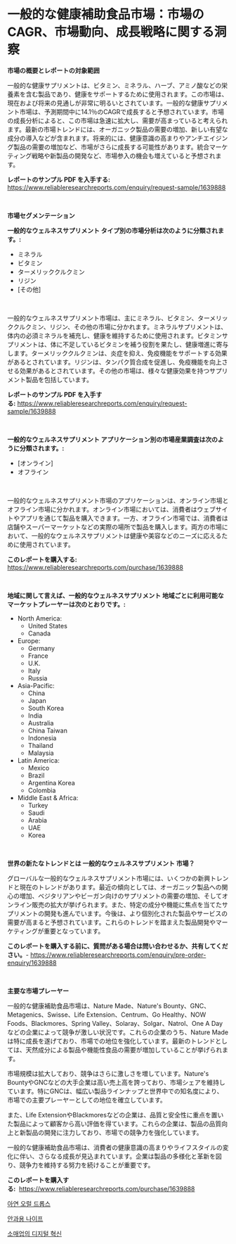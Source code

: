 <p><h1>一般的な健康補助食品市場：市場のCAGR、市場動向、成長戦略に関する洞察</h1></p><p><strong>市場の概要とレポートの対象範囲</strong></p>
<p><p>一般的な健康サプリメントは、ビタミン、ミネラル、ハーブ、アミノ酸などの栄養素を含む製品であり、健康をサポートするために使用されます。この市場は、現在および将来の見通しが非常に明るいとされています。一般的な健康サプリメント市場は、予測期間中に14.1％のCAGRで成長すると予想されています。市場の成長分析によると、この市場は急速に拡大し、需要が高まっていると考えられます。最新の市場トレンドには、オーガニック製品の需要の増加、新しい有望な成分の導入などが含まれます。将来的には、健康意識の高まりやアンチエイジング製品の需要の増加など、市場がさらに成長する可能性があります。統合マーケティング戦略や新製品の開発など、市場参入の機会も増えていると予想されます。</p></p>
<p><strong>レポートのサンプル PDF を入手する:</strong> <a href="https://www.reliableresearchreports.com/enquiry/request-sample/1639888">https://www.reliableresearchreports.com/enquiry/request-sample/1639888</a></p>
<p>&nbsp;</p>
<p><strong>市場セグメンテーション</strong></p>
<p><strong>一般的なウェルネスサプリメント タイプ別の市場分析は次のように分類されます。:</strong></p>
<p><ul><li>ミネラル</li><li>ビタミン</li><li>ターメリッククルクミン</li><li>リジン</li><li>[その他]</li></ul></p>
<p>&nbsp;</p>
<p><p>一般的なウェルネスサプリメント市場は、主にミネラル、ビタミン、ターメリッククルクミン、リジン、その他の市場に分かれます。ミネラルサプリメントは、体内の必須ミネラルを補充し、健康を維持するために使用されます。ビタミンサプリメントは、体に不足しているビタミンを補う役割を果たし、健康増進に寄与します。ターメリッククルクミンは、炎症を抑え、免疫機能をサポートする効果があるとされています。リジンは、タンパク質合成を促進し、免疫機能を向上させる効果があるとされています。その他の市場は、様々な健康効果を持つサプリメント製品を包括しています。</p></p>
<p><strong>レポートのサンプル PDF を入手する:</strong>&nbsp;<a href="https://www.reliableresearchreports.com/enquiry/request-sample/1639888">https://www.reliableresearchreports.com/enquiry/request-sample/1639888</a></p>
<p>&nbsp;</p>
<p><strong> 一般的なウェルネスサプリメント アプリケーション別の市場産業調査は次のように分類されます。:</strong></p>
<p><ul><li>[オンライン]</li><li>オフライン</li></ul></p>
<p>&nbsp;</p>
<p><p>一般的なウェルネスサプリメント市場のアプリケーションは、オンライン市場とオフライン市場に分かれます。オンライン市場においては、消費者はウェブサイトやアプリを通じて製品を購入できます。一方、オフライン市場では、消費者は店舗やスーパーマーケットなどの実際の場所で製品を購入します。両方の市場において、一般的なウェルネスサプリメントは健康や美容などのニーズに応えるために使用されています。</p></p>
<p><strong>このレポートを購入する:</strong>&nbsp; <a href="https://www.reliableresearchreports.com/purchase/1639888">https://www.reliableresearchreports.com/purchase/1639888</a></p>
<p>&nbsp;</p>
<p><strong>地域に関して言えば、一般的なウェルネスサプリメント 地域ごとに利用可能なマーケットプレーヤーは次のとおりです。:</strong></p>
<p><ul>
    <li>
        North America:
        <ul>
            <li>United States</li>
            <li>Canada</li>
        </ul>
    </li>
    <li>
        Europe:
        <ul>
            <li>Germany</li>
            <li>France</li>
            <li>U.K.</li>
            <li>Italy</li>
            <li>Russia</li>
        </ul>
    </li>
    <li>
        Asia-Pacific:
        <ul>
            <li>China</li>
            <li>Japan</li>
            <li>South Korea</li>
            <li>India</li>
            <li>Australia</li>
            <li>China Taiwan</li>
            <li>Indonesia</li>
            <li>Thailand</li>
            <li>Malaysia</li>
        </ul>
    </li>
    <li>
        Latin America:
        <ul>
            <li>Mexico</li>
            <li>Brazil</li>
            <li>Argentina Korea</li>
            <li>Colombia</li>
        </ul>
    </li>
    <li>
        Middle East & Africa:
        <ul>
            <li>Turkey</li>
            <li>Saudi</li>
            <li>Arabia</li>
            <li>UAE</li>
            <li>Korea</li>
        </ul>
    </li>
    </ul></p>
<p>&nbsp;</p>
<p><strong>世界の新たなトレンドとは 一般的なウェルネスサプリメント 市場？</strong></p>
<p><p>グローバルな一般的なウェルネスサプリメント市場には、いくつかの新興トレンドと現在のトレンドがあります。最近の傾向としては、オーガニック製品への関心の増加、ベジタリアンやビーガン向けのサプリメントの需要の増加、そしてオンライン販売の拡大が挙げられます。また、特定の成分や機能に焦点を当てたサプリメントの開発も進んでいます。今後は、より個別化された製品やサービスの需要が高まると予想されています。これらのトレンドを踏まえた製品開発やマーケティングが重要となっています。</p></p>
<p><strong>このレポートを購入する前に、質問がある場合は問い合わせるか、共有してください。</strong>- <a href="https://www.reliableresearchreports.com/enquiry/pre-order-enquiry/1639888">https://www.reliableresearchreports.com/enquiry/pre-order-enquiry/1639888</a></p>
<p>&nbsp;</p>
<p><strong>主要な市場プレーヤー</strong></p>
<p><p>一般的な健康補助食品市場は、Nature Made、Nature's Bounty、GNC、Metagenics、Swisse、Life Extension、Centrum、Go Healthy、NOW Foods、Blackmores、Spring Valley、Solaray、Solgar、Natrol、One A Dayなどの企業によって競争が激しい状況です。これらの企業のうち、Nature Madeは特に成長を遂げており、市場での地位を強化しています。最新のトレンドとしては、天然成分による製品や機能性食品の需要が増加していることが挙げられます。</p><p>市場規模は拡大しており、競争はさらに激しさを増しています。Nature's BountyやGNCなどの大手企業は高い売上高を誇っており、市場シェアを維持しています。特にGNCは、幅広い製品ラインナップと世界中での知名度により、市場での主要プレーヤーとしての地位を確立しています。</p><p>また、Life ExtensionやBlackmoresなどの企業は、品質と安全性に重点を置いた製品によって顧客から高い評価を得ています。これらの企業は、製品の品質向上と新製品の開発に注力しており、市場での競争力を強化しています。</p><p>一般的な健康補助食品市場は、消費者の健康意識の高まりやライフスタイルの変化に伴い、さらなる成長が見込まれています。企業は製品の多様化と革新を図り、競争力を維持する努力を続けることが重要です。</p></p>
<p><strong>このレポートを購入する:</strong>&nbsp;&nbsp;<a href="https://www.reliableresearchreports.com/purchase/1639888">https://www.reliableresearchreports.com/purchase/1639888</a></p>
<p><p><a href="https://medium.com/@fredajerde/%EC%95%84%EC%97%B0-%EA%B2%BD%EA%B5%AC-%EB%93%9C%EB%A1%AD-%EC%8B%9C%EC%9E%A5-%EB%B6%84%EC%84%9D-%EB%B0%8F-2024%EB%85%84%EB%B6%80%ED%84%B0-2031%EB%85%84%EA%B9%8C%EC%A7%80%EC%9D%98-%ED%81%AC%EA%B8%B0-%EC%98%88%EC%B8%A1-c5f17fb794c1">아연 오럴 드롭스</a></p><p><a href="https://medium.com/@treyhettinger2023/%EC%95%88%EA%B3%BC%EC%9A%A9-%EC%B9%BC-%EC%8B%9C%EC%9E%A5-2031%EB%85%84%EA%B9%8C%EC%A7%80%EC%9D%98-%ED%8A%B8%EB%A0%8C%EB%93%9C-%EC%98%88%EC%B8%A1-%EB%B0%8F-%EA%B2%BD%EC%9F%81-%EB%B6%84%EC%84%9D-5ccf1cb8c430">안과용 나이프</a></p><p><a href="https://github.com/darrellockm3ytan895656/Market-Research-Report-List-1/blob/main/69691288722.md">소매업의 디지털 혁신</a></p></p>